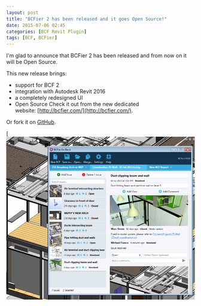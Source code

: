 ```yaml
---
layout: post
title: "BCFier 2 has been released and it goes Open Source!"
date: 2015-07-06 02:45
categories: [BCF Revit Plugin]
tags: [BCF, BCFier]
---
```

I'm glad to announce that BCFier 2 has been released and from now on it will be Open Source.

This new release brings:

*   support for BCF 2
*   integration with Autodesk Revit 2016
*   a completely redesigned UI
*   Open Source
Check it out from the new dedicated website: [http://bcfier.com/](http://bcfier.com/).

Or fork it on [GitHub](https://github.com/teocomi/BCFier).

[![2015-07-05 21_52_20-Autodesk Revit 2015 - Not For Resale Version - [3D View_ {3D} - A+mepdetached.rv](/assets/2015/07/2015-07-05-21_52_20-Autodesk-Revit-2015-Not-For-Resale-Version-3D-View_-3D-A-mepdetached.rv_-470x406.png)](/assets/2015/07/2015-07-05-21_52_20-Autodesk-Revit-2015-Not-For-Resale-Version-3D-View_-3D-A-mepdetached.rv_.png)
